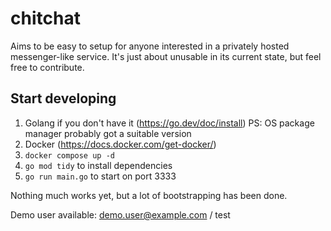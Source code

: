 # chitchat

Aims to be easy to setup for anyone interested in a privately hosted messenger-like service.
It's just about unusable in its current state, but feel free to contribute.

## Start developing
1. Golang if you don't have it (https://go.dev/doc/install)
   PS: OS package manager probably got a suitable version
2. Docker (https://docs.docker.com/get-docker/)
3. `docker compose up -d`
4. `go mod tidy` to install dependencies
5. `go run main.go` to start on port 3333

Nothing much works yet, but a lot of bootstrapping has been done.

Demo user available: demo.user@example.com / test